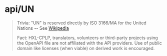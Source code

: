 # api/UN

> Trivia: "UN" is reserved directly by ISO 3166/MA for the United Nations
> -- See [Wikipedia](https://en.wikipedia.org/wiki/ISO_3166-1_alpha-2#Exceptional_reservations)
>
> Fact: HXL-CPLP, translators, volunteers or third-party
> projects using the OpenAPI file are not affiliated with the API providers.
> Use of public domain like licenses (when viable) on derived work is
> encouraged.
